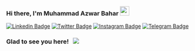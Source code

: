 
### Hi there, I'm Muhammad Azwar Bahar <img src="https://media.giphy.com/media/hvRJCLFzcasrR4ia7z/giphy.gif" width="25px">


[![Linkedin Badge](https://img.shields.io/badge/-LinkedIn-0e76a8?style=flat-square&logo=Linkedin&logoColor=white)](https://linkedin.com/in/azwar-bahar)
[![Twitter Badge](https://img.shields.io/badge/-Twitter-00acee?style=flat-square&logo=Twitter&logoColor=white)](https://twitter.com/azwarbahar)
[![Instagram Badge](https://img.shields.io/badge/-Instagram-e4405f?style=flat-square&logo=Instagram&logoColor=white)](https://instagram.com/azwar.exe/)
[![Telegram Badge](https://img.shields.io/badge/-Telegram-0088cc?style=flat-square&logo=Telegram&logoColor=white)](https://t.me/azwarbahar)

### Glad to see you here! &nbsp; ![](https://visitor-badge.glitch.me/badge?page_id=azwarbahar.azwarbahar)

<!--
**azwarbahar/azwarbahar** is a ✨ _special_ ✨ repository because its `README.md` (this file) appears on your GitHub profile.-->
<!--
Here are some ideas to get you started:

- 🔭 I’m currently working on ...
- 🌱 I’m currently learning ...
- 👯 I’m looking to collaborate on ...
- 🤔 I’m looking for help with ...
- 💬 Ask me about ...
- 📫 How to reach me: ...
- 😄 Pronouns: ...
- ⚡ Fun fact: ...
-->
